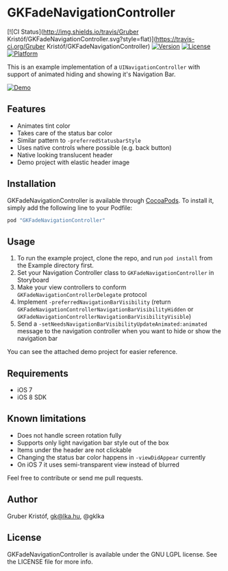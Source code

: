 # GKFadeNavigationController

[![CI Status](http://img.shields.io/travis/Gruber Kristóf/GKFadeNavigationController.svg?style=flat)](https://travis-ci.org/Gruber Kristóf/GKFadeNavigationController)
[![Version](https://img.shields.io/cocoapods/v/GKFadeNavigationController.svg?style=flat)](http://cocoapods.org/pods/GKFadeNavigationController)
[![License](https://img.shields.io/cocoapods/l/GKFadeNavigationController.svg?style=flat)](http://cocoapods.org/pods/GKFadeNavigationController)
[![Platform](https://img.shields.io/cocoapods/p/GKFadeNavigationController.svg?style=flat)](http://cocoapods.org/pods/GKFadeNavigationController)

This is an example implementation of a `UINavigationController` with support of animated hiding and showing it's Navigation Bar.

[![Demo](example.gif?raw=true)](example.mov?raw=true)

## Features

- Animates tint color
- Takes care of the status bar color
- Similar pattern to `-preferredStatusbarStyle`
- Uses native controls where possible (e.g. back button)
- Native looking translucent header
- Demo project with elastic header image

## Installation

GKFadeNavigationController is available through [CocoaPods](http://cocoapods.org). To install
it, simply add the following line to your Podfile:

```ruby
pod "GKFadeNavigationController"
```

## Usage

1. To run the example project, clone the repo, and run `pod install` from the Example directory first.
1. Set your Navigation Controller class to `GKFadeNavigationController` in Storyboard
1. Make your view controllers to conform `GKFadeNavigationControllerDelegate` protocol
1. Implement `-preferredNavigationBarVisibility` (return `GKFadeNavigationControllerNavigationBarVisibilityHidden` or `GKFadeNavigationControllerNavigationBarVisibilityVisible`)
1. Send a `-setNeedsNavigationBarVisibilityUpdateAnimated:animated` message to the navigation controller when you want to hide or show the navigation bar

You can see the attached demo project for easier reference.

## Requirements

- iOS 7
- iOS 8 SDK

## Known limitations

- Does not handle screen rotation fully
- Supports only light navigation bar style out of the box
- Items under the header are not clickable
- Changing the status bar color happens in `-viewDidAppear` currently
- On iOS 7 it uses semi-transparent view instead of blurred

Feel free to contribute or send me pull requests.

## Author

Gruber Kristóf, gk@lka.hu, @gklka

## License

GKFadeNavigationController is available under the GNU LGPL license. See the LICENSE file for more info.
